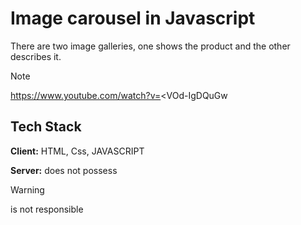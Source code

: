 # Image carousel in Javascript

There are two image galleries, one shows the product and the other describes it.

> [!NOTE]
> https://www.youtube.com/watch?v=<VOd-IgDQuGw

## Tech Stack

**Client:** HTML, Css, JAVASCRIPT

**Server:**
does not possess

> [!WARNING]
> is not responsible
